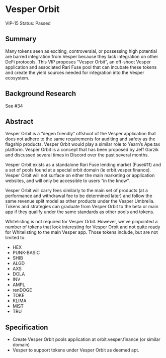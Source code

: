 # Vesper Orbit

VIP-15
Status: Passed

## Summary

Many tokens seen as exciting, controversial, or possessing high potential are barred integration from Vesper because they lack integration on other DeFi protocols. This VIP proposes "Vesper Orbit", an off-shoot Vesper application and associated Rari Fuse pool that can incubate these tokens and create the yield sources needed for integration into the Vesper ecosystem.

## Background Research

See #34 

## Abstract

Vesper Orbit is a “degen friendly” offshoot of the Vesper application that does not adhere to the same requirements for auditing and safety as the flagship products. Vesper Orbit would play a similar role to Yearn’s Ape.tax platform. Vesper Orbit is a concept that has been proposed by Jeff Garzik and discussed several times in Discord over the past several months.

Vesper Orbit exists as a standalone Rari Fuse lending market (Fuse#11) and a set of pools found at a special orbit domain (ie orbit.vesper.finance). Vesper Orbit will not surface on either the main marketing or application websites, and will only be accessible to users “in the know”.

Vesper Orbit will carry fees similarly to the main set of products (at a performance and withdrawal fee to be determined later) and follow the same revenue split model as other products under the Vesper Umbrella. Tokens and strategies can graduate from Vesper Orbit to the beta or main app if they qualify under the same standards as other pools and tokens.

Whitelisting is not required for Vesper Orbit. However, we've pinpointed a number of tokens that look interesting for Vesper Orbit and not quite ready for Whitelisting to the main Vesper app. Those tokens include, but are not limited to:

- HEX
- PUNK-BASIC
- SHIB
- ALGD
- AXS
- DOLA
- INV
- AMPL
- renDOGE
- TOKE
- KLIMA
- MIST
- TRU

## Specification

- Create Vesper Orbit pools application at orbit.vesper.finance (or similar domain)
- Vesper to support tokens under Vesper Orbit as deemed apt.
